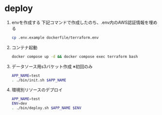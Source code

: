 # deploy

1. envを作成する
   下記コマンドで作成したのち、.env内のAWS認証情報を埋める
   ```bash
   cp .env.example dockerfile/terraform.env
   ```
1. コンテナ起動
   ```bash
   docker compose up -d && docker compose exec terraform bash
   ```
1. データソース用s3バケット作成 ※初回のみ
   ```bash
   APP_NAME=test
   . ./bin/init.sh $APP_NAME
   ```
1. 環境別リソースのデプロイ
   ```bash
   APP_NAME=test
   ENV=dev
   . ./bin/deploy.sh $APP_NAME $ENV